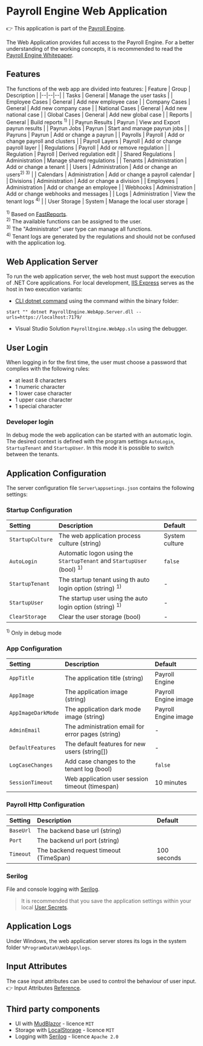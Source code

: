 # Payroll Engine Web Application
👉 This application is part of the [Payroll Engine](https://github.com/Payroll-Engine/PayrollEngine/wiki).

The Web Application provides full access to the Payroll Engine. For a better understanding of the working concepts, it is recommended to read the [Payroll Engine Whitepaper](https://github.com/Payroll-Engine/PayrollEngine/blob/main/Documents/PayrolEnginelWhitepaper.pdf).

## Features
The functions of the web app are divided into features:
| Feature             | Group          | Description                             |
|--|--|--|
| Tasks               | General        | Manage the user tasks                   |
| Employee Cases      | General        | Add new employee case                   |
| Company Cases       | General        | Add new company case                    |
| National Cases      | General        | Add new national case                   |
| Global Cases        | General        | Add new global case                     |
| Reports             | General        | Build reports <sup>1)</sup>             |
| Payrun Results      | Payrun         | View and Export payrun results          |
| Payrun Jobs         | Payrun         | Start and manage payrun jobs            |
| Payruns             | Payrun         | Add or change a payrun                  |
| Payrolls            | Payroll        | Add or change payroll and clusters      |
| Payroll Layers      | Payroll        | Add or change payroll layer             |
| Regulations         | Payroll        | Add or remove regulation                |
| Regulation          | Payroll        | Derived regulation edit                 |
| Shared Regulations  | Administration | Manage shared regulations               |
| Tenants             | Administration | Add or change a tenant                  |
| Users               | Administration | Add or change an users<sup>2) 3)</sup>  |
| Calendars           | Administration | Add or change a payroll calendar        |
| Divisions           | Administration | Add or change a division                |
| Employees           | Administration | Add or change an employee               |
| Webhooks            | Administration | Add or change webhooks and messages     |
| Logs                | Administration | View the tenant logs <sup>4)</sup>      |
| User Storage        | System         | Manage the local user storage           |
<br/>

<sup>1)</sup> Based on [FastReports](https://github.com/FastReports).<br/>
<sup>2)</sup> The available functions can be assigned to the user.<br/>
<sup>3)</sup> The "Administrator" user type can manage all functions.<br/>
<sup>4)</sup> Tenant logs are generated by the regulations and should not be confused with the application log.<br/>

## Web Application Server
To run the web application server, the web host must support the execution of .NET Core applications. For local development, [IIS Express](https://learn.microsoft.com/en-us/iis/extensions/introduction-to-iis-express/iis-express-overview) serves as the host in two execution variants:
- [CLI dotnet command](https://learn.microsoft.com/en-us/dotnet/core/tools/dotnet) using the command within the binary folder:
```
start "" dotnet PayrollEngine.WebApp.Server.dll --urls=https://localhost:7179/
```

- Visual Studio Solution `PayrollEngine.WebApp.sln` using the debugger.

## User Login
When logging in for the first time, the user must choose a password that complies with the following rules:
- at least 8 characters
- 1 numeric character
- 1 lower case character
- 1 upper case character
- 1 special character

### Developer login
In debug mode the web application can be started with an automatic login. The desired context is defined with the program settings `AutoLogin`, `StartupTenant` and `StartupUser`. In this mode it is possible to switch between the tenants.

## Application Configuration
The server configuration file `Server\appsetings.json` contains the following settings:

### Startup Configuration
| Setting      | Description            | Default |
|:--|:--|:--|
| `StartupCulture` | The web application process culture (string) | System culture |
| `AutoLogin` | Automatic logon using the `StartupTenant` and `StartupUser` (bool) <sup>1)</sup> | `false` |
| `StartupTenant` | The startup tenant using th auto login option (string) <sup>1)</sup> | - |
| `StartupUser` | The startup user using the auto login option (string) <sup>1)</sup> | - |
| `ClearStorage` | Clear the user storage (bool) | - |

<sup>1)</sup> Only in debug mode<br />

### App Configuration
| Setting      | Description            | Default |
|:--|:--|:--|
| `AppTitle` | The application title (string) | Payroll Engine |
| `AppImage` | The application image (string) | Payroll Engine image |
| `AppImageDarkMode` | The application dark mode image (string) | Payroll Engine image |
| `AdminEmail` | The administration email for error pages (string) | - |
| `DefaultFeatures` | The default features for new users (string[]) | - |
| `LogCaseChanges` | Add case changes to the tenant log (bool) | `false` |
| `SessionTimeout` | Web application user session timeout (timespan) | 10 minutes |

### Payroll Http Configuration
| Setting      | Description            | Default |
|:--|:--|:--|
| `BaseUrl` | The backend base url (string) | |
| `Port` | The backend url port (string) | |
| `Timeout` | The backend request timeout (TimeSpan) | 100 seconds |

### Serilog
File and console logging with [Serilog](https://serilog.net/).

> It is recommended that you save the application settings within your local [User Secrets](https://learn.microsoft.com/en-us/aspnet/core/security/app-secrets).

## Application Logs
Under Windows, the web application server stores its logs in the system folder `%ProgramData%\WebApp\logs`.

## Input Attributes
The case input attributes can be used to control the behaviour of user input.
👉 Input Attributes [Reference](Input-Attributes.md).

## Third party components
- UI with [MudBlazor](https://github.com/MudBlazor/MudBlazor/) - licence `MIT`
- Storage with [LocalStorage](https://github.com/Blazored/LocalStorage/) - licence `MIT`
- Logging with [Serilog](https://github.com/serilog/serilog/) - licence `Apache 2.0`
